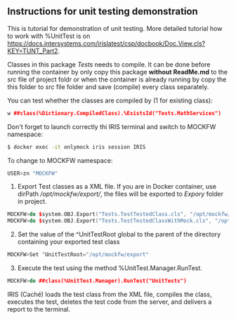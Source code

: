 ## Instructions for unit testing demonstration
This is tutorial for demonstration of unit testing. More detailed tutorial how to work with %UnitTest is on https://docs.intersystems.com/irislatest/csp/docbook/Doc.View.cls?KEY=TUNT_Part2. 


Classes in this package *Tests* needs to compile. It can be done before running the container by only copy this package **without ReadMe.md** to the *src* file of project foldr or when the container is already running by copy the this folder to *src* file folder and save (compile) every class separately.

You can test whether the classes are compiled by (1 for existing class):
```c++
w ##class(%Dictionary.CompiledClass).%ExistsId("Tests.MathServices")
```


Don't forget to launch correctly thi IRIS terminal and switch to MOCKFW namespace:
```sh
$ docker exec -it onlymock iris session IRIS
```
To change to MOCKFW namespace:
```c++
USER>zn "MOCKFW"
```


1) Export Test classes as a XML file. If you are in Docker container, use dirPath */opt/mockfw/export/*, the files will be exported to *Expory* folder in project.
```c++
MOCKFW>do $system.OBJ.Export("Tests.TestTestedClass.cls", "/opt/mockfw/export/UnitTests/testFactorial.xml")
MOCKFW>do $system.OBJ.Export("Tests.TestTestedClassWithMock.cls", "/opt/mockfw/export/UnitTests/testFactorialWithMock.xml")
```

2) Set the value of the ^UnitTestRoot global to the parent of the directory containing your exported test class
```c++
MOCKFW>Set ^UnitTestRoot="/opt/mockfw/export"
```

3) Execute the test using the method %UnitTest.Manager.RunTest.
```c++
MOCKFW>do ##class(%UnitTest.Manager).RunTest("UnitTests")
```

IRIS (Caché) loads the test class from the XML file, compiles the class, executes the test, deletes the test code from the server, and delivers a report to the terminal. 